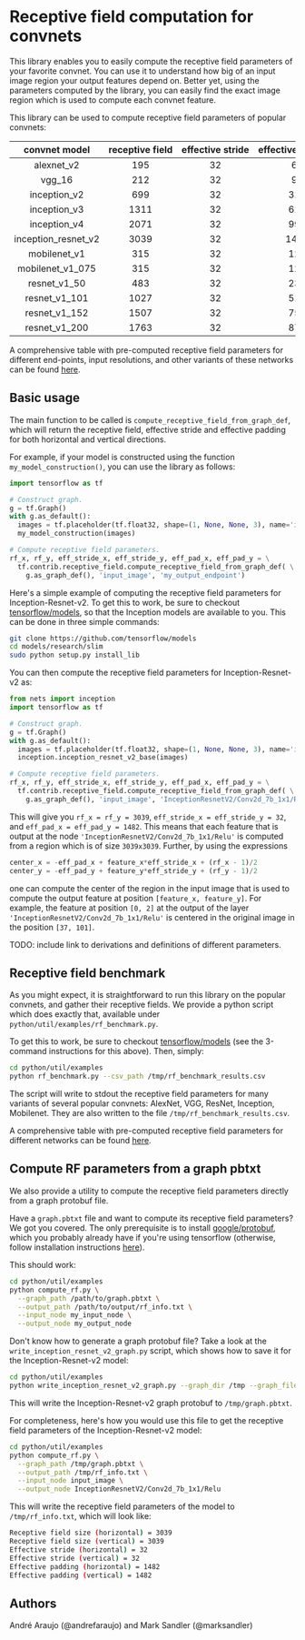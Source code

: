# Receptive field computation for convnets

This library enables you to easily compute the receptive field parameters of
your favorite convnet. You can use it to understand how big of an input image
region your output features depend on. Better yet, using the parameters computed
by the library, you can easily find the exact image region which is used to
compute each convnet feature.

This library can be used to compute receptive field parameters of popular
convnets:

<center>

convnet&nbsp;model  | receptive&nbsp;field | effective&nbsp;stride | effective&nbsp;padding | FLOPs&nbsp;(Billion)
:-----------------: | :------------------: | :-------------------: | :--------------------: | :------------------:
alexnet_v2          | 195                  | 32                    | 64                     | 1.38
vgg_16              | 212                  | 32                    | 90                     | 30.71
inception_v2        | 699                  | 32                    | 318                    | 3.88
inception_v3        | 1311                 | 32                    | 618                    | 5.69
inception_v4        | 2071                 | 32                    | 998                    | 12.27
inception_resnet_v2 | 3039                 | 32                    | 1482                   | 12.96
mobilenet_v1        | 315                  | 32                    | 126                    | 1.14
mobilenet_v1_075    | 315                  | 32                    | 126                    | 0.65
resnet_v1_50        | 483                  | 32                    | 239                    | 6.97
resnet_v1_101       | 1027                 | 32                    | 511                    | 14.40
resnet_v1_152       | 1507                 | 32                    | 751                    | 21.82
resnet_v1_200       | 1763                 | 32                    | 879                    | 28.82

</center>

A comprehensive table with pre-computed receptive field parameters for different
end-points, input resolutions, and other variants of these networks can be found
[here](https://github.com/tensorflow/tensorflow/blob/master/tensorflow/contrib/receptive_field/RECEPTIVE_FIELD_TABLE.md).

## Basic usage

The main function to be called is `compute_receptive_field_from_graph_def`,
which will return the receptive field, effective stride and effective padding
for both horizontal and vertical directions.

For example, if your model is constructed using the function
`my_model_construction()`, you can use the library as follows:

```python
import tensorflow as tf

# Construct graph.
g = tf.Graph()
with g.as_default():
  images = tf.placeholder(tf.float32, shape=(1, None, None, 3), name='input_image')
  my_model_construction(images)

# Compute receptive field parameters.
rf_x, rf_y, eff_stride_x, eff_stride_y, eff_pad_x, eff_pad_y = \
  tf.contrib.receptive_field.compute_receptive_field_from_graph_def( \
    g.as_graph_def(), 'input_image', 'my_output_endpoint')
```

Here's a simple example of computing the receptive field parameters for
Inception-Resnet-v2. To get this to work, be sure to checkout
[tensorflow/models](https://github.com/tensorflow/models), so that the Inception
models are available to you. This can be done in three simple commands:

```sh
git clone https://github.com/tensorflow/models
cd models/research/slim
sudo python setup.py install_lib
```

You can then compute the receptive field parameters for Inception-Resnet-v2 as:

```python
from nets import inception
import tensorflow as tf

# Construct graph.
g = tf.Graph()
with g.as_default():
  images = tf.placeholder(tf.float32, shape=(1, None, None, 3), name='input_image')
  inception.inception_resnet_v2_base(images)

# Compute receptive field parameters.
rf_x, rf_y, eff_stride_x, eff_stride_y, eff_pad_x, eff_pad_y = \
  tf.contrib.receptive_field.compute_receptive_field_from_graph_def( \
    g.as_graph_def(), 'input_image', 'InceptionResnetV2/Conv2d_7b_1x1/Relu')
```

This will give you `rf_x = rf_y = 3039`, `eff_stride_x = eff_stride_y = 32`, and
`eff_pad_x = eff_pad_y = 1482`. This means that each feature that is output at
the node `'InceptionResnetV2/Conv2d_7b_1x1/Relu'` is computed from a region
which is of size `3039x3039`. Further, by using the expressions

```python
center_x = -eff_pad_x + feature_x*eff_stride_x + (rf_x - 1)/2
center_y = -eff_pad_y + feature_y*eff_stride_y + (rf_y - 1)/2
```

one can compute the center of the region in the input image that is used to
compute the output feature at position `[feature_x, feature_y]`. For example,
the feature at position `[0, 2]` at the output of the layer
`'InceptionResnetV2/Conv2d_7b_1x1/Relu'` is centered in the original image in
the position `[37, 101]`.

TODO: include link to derivations and definitions of different parameters.

## Receptive field benchmark

As you might expect, it is straightforward to run this library on the popular
convnets, and gather their receptive fields. We provide a python script which
does exactly that, available under `python/util/examples/rf_benchmark.py`.

To get this to work, be sure to checkout
[tensorflow/models](https://github.com/tensorflow/models) (see the 3-command
instructions for this above). Then, simply:

```sh
cd python/util/examples
python rf_benchmark.py --csv_path /tmp/rf_benchmark_results.csv
```

The script will write to stdout the receptive field parameters for many variants
of several popular convnets: AlexNet, VGG, ResNet, Inception, Mobilenet. They
are also written to the file `/tmp/rf_benchmark_results.csv`.

A comprehensive table with pre-computed receptive field parameters for different
networks can be found
[here](https://github.com/tensorflow/tensorflow/blob/master/tensorflow/contrib/receptive_field/RECEPTIVE_FIELD_TABLE.md).

## Compute RF parameters from a graph pbtxt

We also provide a utility to compute the receptive field parameters directly
from a graph protobuf file.

Have a `graph.pbtxt` file and want to compute its receptive field parameters? We
got you covered. The only prerequisite is to install
[google/protobuf](https://github.com/google/protobuf), which you probably
already have if you're using tensorflow (otherwise, follow installation
instructions [here](https://github.com/google/protobuf/tree/master/python)).

This should work:

```sh
cd python/util/examples
python compute_rf.py \
  --graph_path /path/to/graph.pbtxt \
  --output_path /path/to/output/rf_info.txt \
  --input_node my_input_node \
  --output_node my_output_node
```

Don't know how to generate a graph protobuf file? Take a look at the
`write_inception_resnet_v2_graph.py` script, which shows how to save it for the
Inception-Resnet-v2 model:

```sh
cd python/util/examples
python write_inception_resnet_v2_graph.py --graph_dir /tmp --graph_filename graph.pbtxt
```

This will write the Inception-Resnet-v2 graph protobuf to `/tmp/graph.pbtxt`.

For completeness, here's how you would use this file to get the receptive field
parameters of the Inception-Resnet-v2 model:

```sh
cd python/util/examples
python compute_rf.py \
  --graph_path /tmp/graph.pbtxt \
  --output_path /tmp/rf_info.txt \
  --input_node input_image \
  --output_node InceptionResnetV2/Conv2d_7b_1x1/Relu
```

This will write the receptive field parameters of the model to
`/tmp/rf_info.txt`, which will look like:

```sh
Receptive field size (horizontal) = 3039
Receptive field size (vertical) = 3039
Effective stride (horizontal) = 32
Effective stride (vertical) = 32
Effective padding (horizontal) = 1482
Effective padding (vertical) = 1482
```

## Authors

Andr&eacute; Araujo (@andrefaraujo) and Mark Sandler (@marksandler)
